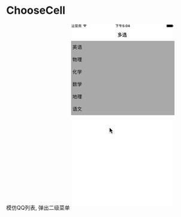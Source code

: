 # ChooseCell
模仿QQ列表, 弹出二级菜单
![](https://github.com/DeveloperChen/ChooseCell/blob/master/Untitled.gif)
